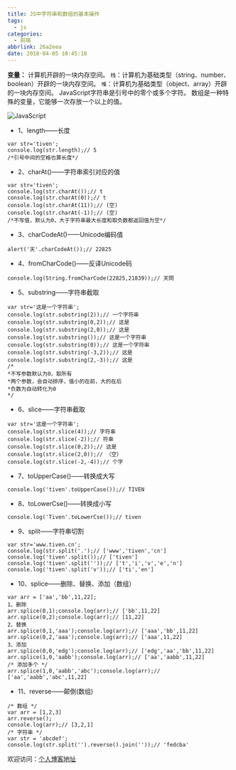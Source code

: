```yaml
---
title: JS中字符串和数组的基本操作
tags:
  - js
categories:
  - 前端
abbrlink: 26a2eea
date: 2018-04-05 10:45:18
---
```

**变量：** 计算机开辟的一块内存空间。
`栈`：计算机为基础类型（string、number、boolean）开辟的一块内存空间。
`堆`：计算机为基础类型（object、array）开辟的一块内存空间。
JavaScript字符串是引号中的零个或多个字符。
数组是一种特殊的变量，它能够一次存放一个以上的值。

![JavaScript](//tiven.cn/assets/img/img-js.jpg)

<!--more-->

* 1、length——长度

```
var str='tiven';
console.log(str.length);// 5
/*引号中间的空格也算长度*/
```

* 2、charAt()——字符串索引对应的值

```
var str='tiven';
console.log(str.charAt());// t
console.log(str.charAt(0));// t
console.log(str.charAt(11));// (空)
console.log(str.charAt(-1));// (空)
/*不写值，默认为0，大于字符串最大长度和取负数都返回值为空*/
```

* 3、charCodeAt()——Unicode编码值

```
alert('天'.charCodeAt());// 22825
```

* 4、fromCharCode()——反译Unicode码

```
console.log(String.fromCharCode(22825,21839));// 天問
```

* 5、substring——字符串截取

```
var str='这是一个字符串';
console.log(str.substring(2));// 一个字符串
console.log(str.substring(0,2));// 这是
console.log(str.substring(2,0));// 这是
console.log(str.substring());// 这是一个字符串
console.log(str.substring(0));// 这是一个字符串
console.log(str.substring(-3,2));// 这是
console.log(str.substring(2,-3));// 这是
/*
*不写参数默认为0，取所有
*两个参数，会自动排序，值小的在前，大的在后
*负数为自动转化为0
*/
```

* 6、slice——字符串截取

```
var str='这是一个字符串';
console.log(str.slice(4));// 字符串
console.log(str.slice(-2));// 符串
console.log(str.slice(0,2));// 这是
console.log(str.slice(2,0));// （空）
console.log(str.slice(-2,-4));// 个字
```

* 7、toUpperCase()——转换成大写

```
console.log('tiven'.toUpperCase());// TIVEN
```

* 8、toLowerCse()——转换成小写

```
console.log('Tiven'.toLowerCse());// tiven
```

* 9、split——字符串切割

```
var str='www.tiven.cn';
console.log(str.split('.');// ['www','tiven','cn']
console.log('tiven'.split());// ['tiven']
console.log('tiven'.split(''));// ['t','i','v','e','n']
console.log('tiven'.split('v'));// ['ti','en']
```

* 10、splice——删除、替换、添加（数组）

```
var arr = ['aa','bb',11,22];
1、删除
arr.splice(0,1);console.log(arr);// ['bb',11,22]
arr.splice(0,2);console.log(arr);// [11,22]
2、替换
arr.splice(0,1,'aaa');console.log(arr);// ['aaa','bb',11,22]
arr.splice(0,2,'aaa');console.log(arr);// ['aaa',11,22]
3、添加
arr.splice(0,0,'edg');console.log(arr);// ['edg','aa','bb',11,22]
arr.splice(1,0,'aabb');console.log(arr);// ['aa','aabb',11,22]
/* 添加多个 */
arr.splice(1,0,'aabb','abc');console.log(arr);// ['aa','aabb','abc',11,22]
```

* 11、reverse——颠倒(数组)

```
/* 数组 */
var arr = [1,2,3]
arr.reverse();
console.log(arr);// [3,2,1]
/* 字符串 */
var str = 'abcdef';
console.log(str.split('').reverse().join(''));// 'fedcba'
```

欢迎访问：[个人博客地址](//tiven.cn/p/26a2eea/ "天問博客")